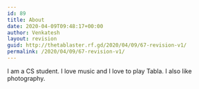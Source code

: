 ```yaml
---
id: 89
title: About
date: 2020-04-09T09:48:17+00:00
author: Venkatesh
layout: revision
guid: http://thetablaster.rf.gd/2020/04/09/67-revision-v1/
permalink: /2020/04/09/67-revision-v1/
---
```

I am a CS student. I love music and I love to play Tabla. I also like photography.